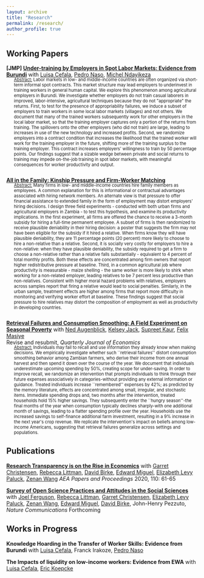 ```yaml
---
layout: archive
title: "Research"
permalink: /research/
author_profile: true
---
```


## Working Papers

__[JMP] [Under-training by Employers in Spot Labor Markets: Evidence from Burundi](https://drive.google.com/file/d/1Qs4fdx38cEGLkc-51g_R_CooeZZEwHtr/view?usp=drive_link)__ with [Luisa Cefala](https://luisacef.github.io/), [Pedro Naso](https://pedronaso.com/), [Michel Ndayikeza](https://sites.google.com/view/michelndayikeza) 

<div class="indented-text" style="font-size: 0.8em; margin-left: 20px; margin-bottom: 25px; margin-top: -16px">
<span style="text-decoration: underline;">Abstract:</span> Labor markets in low- and middle-income countries are often organized via short-term informal spot contracts. This market structure may lead employers to underinvest in training workers in general human capital. We explore this phenomenon among agricultural employers in Burundi. We investigate whether employers do not train casual laborers in improved, labor-intensive, agricultural techniques because they do not "appropriate" the returns. First, to test for the presence of appropriability failures, we induce a subset of employers to train workers in some local labor markets (villages) and not others. We document that many of the trained workers subsequently work for other employers in the local labor market, so that the training employer captures only a portion of the returns from training. The spillovers onto the other employers (who did not train) are large, leading to increases in use of the new technology and increased profits. Second, we randomize employers into a contract condition that increases the likelihood that the trained worker will work for the training employer in the future, shifting more of the training surplus to the training employer. This contract increases employers' willingness to train by 50 percentage points. Our findings suggest that a sizable wedge between private and social returns to training may impede on-the-job training in spot labor markets, with meaningful consequences for worker productivity and output.
</div>

[__All in the Family: Kinship Pressure and Firm-Worker Matching__](https://drive.google.com/file/d/1zE9tk1QWk6QoKPaNyhYL0GeR1MAIL1JV/view?usp=drive_link)


<div class="indented-text" style="font-size: 0.8em; margin-left: 20px; margin-bottom: 25px; margin-top: -16px">
<span style="text-decoration: underline;">Abstract:</span> Many firms in low- and middle-income countries hire family members as employees. A common explanation for this is informational or contractual advantages associated with hiring network members. An alternate view is that pressure to offer financial assistance to extended family in the form of employment may distort employers' hiring decisions. I design three field experiments - conducted with both urban firms and agricultural employers in Zambia - to test this hypothesis, and examine its productivity implications. In the first experiment, all firms are offered the chance to receive a 3-month subsidy for hiring a full-time permanent employee. A subset of firms is then randomized to receive plausible deniability in their hiring decision: a poster that suggests the firm may not have been eligible for the subsidy if it hired a relative. When firms know they will have plausible deniability, they are 11 percentage points (20 percent) more likely to choose to hire a non-relative than a relative. Second, it is socially very costly for employers to hire a non-relative: when they have plausible deniability, the subsidy required to get a firm to choose a non-relative rather than a relative falls substantially - equivalent to 4 percent of total monthly profits. Both these effects are concentrated among firm owners that report higher redistributive pressure at baseline. Third, in a common agricultural job where productivity is measurable - maize shelling - the same worker is more likely to shirk when working for a non-related employer, leading relatives to be 7 percent less productive than non-relatives. Consistent with higher moral hazard problems with relatives, employers across samples report that firing a relative would lead to social penalties. Similarly, in the urban sample, treatment effects are higher among firms that report more difficulty in monitoring and verifying worker effort at baseline. These findings suggest that social pressure to hire relatives may distort the composition of employment as well as productivity in developing countries.
</div>

[__Retrieval Failures and Consumption Smoothing:
A Field Experiment on Seasonal Poverty__](/files/2_RetrievalFailures.pdf) with [Ned Augenblick](http://faculty.haas.berkeley.edu/ned/?_gl=1*uuzusw*_ga*MTgxNDQ0OTQ2NS4xNTg0NzIzOTM1*_ga_EW2RSBHHX6*MTcwMDUxNjE1OC4xNy4xLjE3MDA1MTc0NDMuNjAuMC4w), [Kelsey Jack](http://kelseyjack.bren.ucsb.edu/), [Supreet Kaur](https://www.supreetkaur.com/), [Felix Masiye](https://www.povertyactionlab.org/person/masiye)  
Revise and resubmit, _Quarterly Journal of Economics_

<div class="indented-text" style="font-size: 0.8em; margin-left: 20px; margin-bottom: 25px; margin-top: -16px">
<span style="text-decoration: underline;">Abstract:</span> Individuals may fail to recall and use information they already know when making decisions. We empirically investigate whether such ``retrieval failures'' distort consumption smoothing behavior among Zambian farmers, who derive their income from one annual harvest and then spend it down over the course of the year. We document that individuals underestimate upcoming spending by 50%, creating scope for under-saving. In order to improve recall, we randomize an intervention that prompts individuals to think through their future expenses associatively in categories-without providing any external information or guidance.  Treated individuals increase ``remembered'' expenses by 42%; as predicted by the memory literature, effects are concentrated among small, irregular, and stochastic items. Immediate spending drops and, two months after the intervention, treated households hold 15% higher savings. They subsequently enter the ``hungry season''-the final months of the year when consumption typically declines sharply-with one additional month of savings, leading to a flatter spending profile over the year. Households use the increased savings to self-finance additional farm investment, resulting in a 9% increase in the next year's crop revenue. We replicate the intervention's impact on beliefs among low-income Americans, suggesting that retrieval failures generalize across settings and populations. 
</div>


## Publications

[__Research Transparency is on the Rise in Economics__](https://www.aeaweb.org/articles?id=10.1257/pandp.20201077) with [Garret Christensen](https://www.ocf.berkeley.edu/~garret/), [Rebecca Littman](http://thelittmanlab.com/), [David Birke](https://djbirke.net/), [Edward Miguel](http://emiguel.econ.berkeley.edu/), [Elizabeth Levy Paluck](http://www.betsylevypaluck.com/), [Zenan Wang](https://www.zenan-wang.com/) _AEA Papers and Proceedings_ 2020, 110: 61-65

[__Survey of Open Science Practices and Attitudes in the Social Sciences__](https://www.nature.com/articles/s41467-023-41111-1) with [Joel Ferguson](https://joelferg.github.io/), [Rebecca Littman](http://thelittmanlab.com/), [Garret Christensen](https://www.ocf.berkeley.edu/~garret/), [Elizabeth Levy Paluck](http://www.betsylevypaluck.com/), [Zenan Wang](https://www.zenan-wang.com/), [Edward Miguel](http://emiguel.econ.berkeley.edu/), [David Birke](https://djbirke.net/), John-Henry Pezzuto, _Nature Communications_ Forthcoming


## Works in Progress


__Knowledge Hoarding in the Transfer of Worker Skills: Evidence from Burundi__ with [Luisa Cefala](https://luisacef.github.io/), Franck Irakoze, [Pedro Naso](https://pedronaso.com/)

__The Impacts of liquidity on low-income workers: Evidence from EWA__ with [Luisa Cefala](https://luisacef.github.io/), [Eric Koepcke](https://ekoepcke.github.io/)



